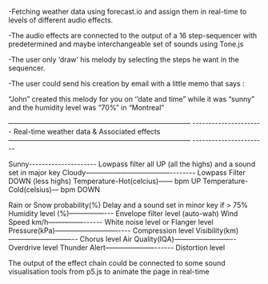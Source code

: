 -Fetching weather data using forecast.io and assign them in real-time to levels of different audio effects.

-The audio effects are connected to the output of a 16 step-sequencer with predetermined
and maybe interchangeable set of sounds using Tone.js

-The user only ‘draw’ his melody by selecting the steps he want in the sequencer.

-The user could send his creation by email with  a little memo that says :

“John” created this melody for you on ‘’date and time” while it was “sunny” and the humidity level was “70%” in “Montreal” 



——————————————————————————      ----------------------
Real-time weather data       &     Associated effects
——————————————————————————      -----------------------

Sunny---------------------      Lowpass filter all UP (all the highs) and a sound set in major key
Cloudy————————————--------      Lowpass Filter DOWN (less highs)
Temperature-Hot(celcius)——      bpm UP
Temperature-Cold(celsius)—      bpm DOWN

Rain or Snow probability(%)     Delay and a sound set in minor key if > 75%
Humidity level (%)—————---      Envelope filter level (auto-wah)
Wind Speed km/h—————------      White noise level or Flanger level
Pressure(kPa)—————————----      Compression level
Visibility(km) —————————--      Chorus level
Air Quality(IQA)————————--      Overdrive level
Thunder Alert———————------      Distortion level


The output of the effect chain could be connected to some sound visualisation tools from p5.js
to animate the page in real-time